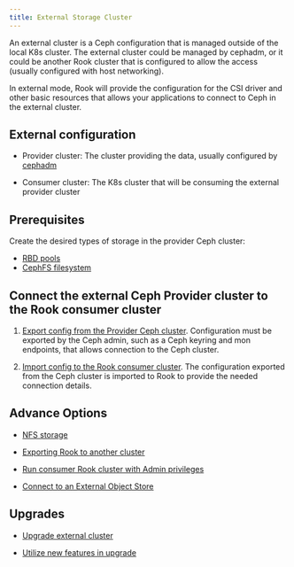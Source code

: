 ```yaml
---
title: External Storage Cluster
---
```


An external cluster is a Ceph configuration that is managed outside of the local K8s cluster. The external cluster could be managed by cephadm, or it could be another Rook cluster that is configured to allow the access (usually configured with host networking).

In external mode, Rook will provide the configuration for the CSI driver and other basic resources that allows your applications to connect to Ceph in the external cluster.

## External configuration

* Provider cluster: The cluster providing the data, usually configured by [cephadm](https://docs.ceph.com/en/pacific/cephadm/#cephadm)

* Consumer cluster: The K8s cluster that will be consuming the external provider cluster

## Prerequisites

Create the desired types of storage in the provider Ceph cluster:

* [RBD pools](https://docs.ceph.com/en/latest/rados/operations/pools/#create-a-pool)
* [CephFS filesystem](https://docs.ceph.com/en/quincy/cephfs/createfs/)

## Connect the external Ceph Provider cluster to the Rook consumer cluster

1) [Export config from the Provider Ceph cluster](/Documentation/CRDs/Cluster/external-cluster/provider-export.md). Configuration must be exported by the Ceph admin, such as a Ceph keyring and mon endpoints, that allows connection to the Ceph cluster.

2) [Import config to the Rook consumer cluster](/Documentation/CRDs/Cluster/external-cluster/consumer-import.md). The configuration exported from the Ceph cluster is imported to Rook to provide the needed connection details.

## Advance Options

* [NFS storage](/Documentation/CRDs/Cluster/external-cluster/advance-external.md#nfs-storage)

* [Exporting Rook to another cluster](/Documentation/CRDs/Cluster/external-cluster/advance-external.md#exporting-rook-to-another-cluster)

* [Run consumer Rook cluster with Admin privileges](/Documentation/CRDs/Cluster/external-cluster/advance-external.md#admin-privileges)

* [Connect to an External Object Store](/Documentation/CRDs/Cluster/external-cluster/advance-external.md#connect-to-an-external-object-store)

## Upgrades

* [Upgrade external cluster](/Documentation/CRDs/Cluster/external-cluster/upgrade-external.md#upgrade-external-cluster)

* [Utilize new features in upgrade](/Documentation/CRDs/Cluster/external-cluster/upgrade-external.md#upgrade-cluster-to-utilize-new-feature)
